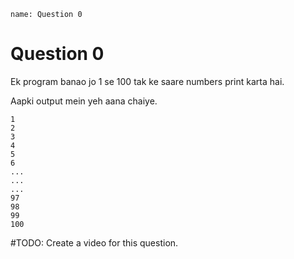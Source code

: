 ```ngMeta
name: Question 0
```

# Question 0

Ek program banao jo 1 se 100 tak ke saare numbers print karta hai.

Aapki output mein yeh aana chaiye.

```
1
2
3
4
5
6
...
...
...
97
98
99
100
```

#TODO: Create a video for this question.
